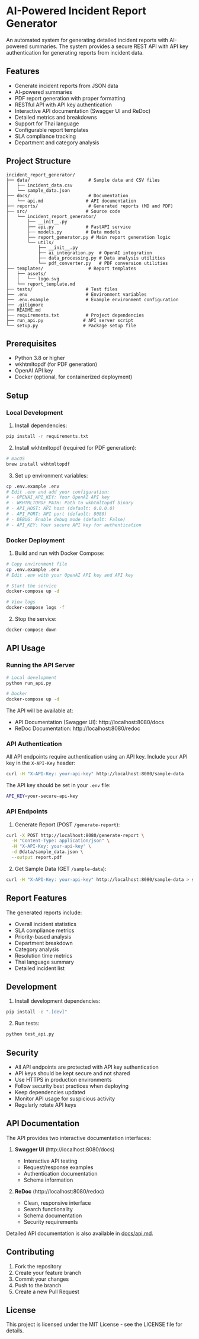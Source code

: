 # AI-Powered Incident Report Generator

An automated system for generating detailed incident reports with AI-powered summaries. The system provides a secure REST API with API key authentication for generating reports from incident data.

## Features

- Generate incident reports from JSON data
- AI-powered summaries
- PDF report generation with proper formatting
- RESTful API with API key authentication
- Interactive API documentation (Swagger UI and ReDoc)
- Detailed metrics and breakdowns
- Support for Thai language
- Configurable report templates
- SLA compliance tracking
- Department and category analysis

## Project Structure

```
incident_report_generator/
├── data/                      # Sample data and CSV files
│   ├── incident_data.csv
│   └── sample_data.json
├── docs/                      # Documentation
│   └── api.md                # API documentation
├── reports/                   # Generated reports (MD and PDF)
├── src/                      # Source code
│   └── incident_report_generator/
│       ├── __init__.py
│       ├── api.py            # FastAPI service
│       ├── models.py         # Data models
│       ├── report_generator.py # Main report generation logic
│       └── utils/
│           ├── __init__.py
│           ├── ai_integration.py  # OpenAI integration
│           ├── data_processing.py # Data analysis utilities
│           └── pdf_converter.py   # PDF conversion utilities
├── templates/                 # Report templates
│   ├── assets/
│   │   └── logo.svg
│   └── report_template.md
├── tests/                    # Test files
├── .env                      # Environment variables
├── .env.example              # Example environment configuration
├── .gitignore
├── README.md
├── requirements.txt          # Project dependencies
├── run_api.py               # API server script
└── setup.py                 # Package setup file
```

## Prerequisites

- Python 3.8 or higher
- wkhtmltopdf (for PDF generation)
- OpenAI API key
- Docker (optional, for containerized deployment)

## Setup

### Local Development

1. Install dependencies:

```bash
pip install -r requirements.txt
```

2. Install wkhtmltopdf (required for PDF generation):

```bash
# macOS
brew install wkhtmltopdf
```

3. Set up environment variables:

```bash
cp .env.example .env
# Edit .env and add your configuration:
# - OPENAI_API_KEY: Your OpenAI API key
# - WKHTMLTOPDF_PATH: Path to wkhtmltopdf binary
# - API_HOST: API host (default: 0.0.0.0)
# - API_PORT: API port (default: 8080)
# - DEBUG: Enable debug mode (default: False)
# - API_KEY: Your secure API key for authentication
```

### Docker Deployment

1. Build and run with Docker Compose:

```bash
# Copy environment file
cp .env.example .env
# Edit .env with your OpenAI API key and API key

# Start the service
docker-compose up -d

# View logs
docker-compose logs -f
```

2. Stop the service:

```bash
docker-compose down
```

## API Usage

### Running the API Server

```bash
# Local development
python run_api.py

# Docker
docker-compose up -d
```

The API will be available at:

- API Documentation (Swagger UI): http://localhost:8080/docs
- ReDoc Documentation: http://localhost:8080/redoc

### API Authentication

All API endpoints require authentication using an API key. Include your API key in the `X-API-Key` header:

```bash
curl -H "X-API-Key: your-api-key" http://localhost:8080/sample-data
```

The API key should be set in your `.env` file:
```bash
API_KEY=your-secure-api-key
```

### API Endpoints

1. Generate Report (POST `/generate-report`):

```bash
curl -X POST http://localhost:8080/generate-report \
  -H "Content-Type: application/json" \
  -H "X-API-Key: your-api-key" \
  -d @data/sample_data.json \
  --output report.pdf
```

2. Get Sample Data (GET `/sample-data`):

```bash
curl -H "X-API-Key: your-api-key" http://localhost:8080/sample-data > sample.json
```

## Report Features

The generated reports include:

- Overall incident statistics
- SLA compliance metrics
- Priority-based analysis
- Department breakdown
- Category analysis
- Resolution time metrics
- Thai language summary
- Detailed incident list

## Development

1. Install development dependencies:

```bash
pip install -e ".[dev]"
```

2. Run tests:

```bash
python test_api.py
```

## Security

- All API endpoints are protected with API key authentication
- API keys should be kept secure and not shared
- Use HTTPS in production environments
- Follow security best practices when deploying
- Keep dependencies updated
- Monitor API usage for suspicious activity
- Regularly rotate API keys

## API Documentation

The API provides two interactive documentation interfaces:

1. **Swagger UI** (http://localhost:8080/docs)
   - Interactive API testing
   - Request/response examples
   - Authentication documentation
   - Schema information

2. **ReDoc** (http://localhost:8080/redoc)
   - Clean, responsive interface
   - Search functionality
   - Schema documentation
   - Security requirements

Detailed API documentation is also available in [docs/api.md](docs/api.md).

## Contributing

1. Fork the repository
2. Create your feature branch
3. Commit your changes
4. Push to the branch
5. Create a new Pull Request

## License

This project is licensed under the MIT License - see the LICENSE file for details.
